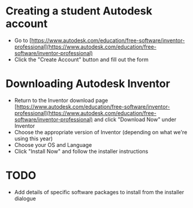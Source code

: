 <!-- TITLE: Autodesk Inventor Install Tutorial -->
<!-- How to install Autodesk Inventor for use on the Robotics Team -->

# Creating a student Autodesk account
* Go to [https://www.autodesk.com/education/free-software/inventor-professional](https://www.autodesk.com/education/free-software/inventor-professional)
* Click the "Create Account" button and fill out the form

# Downloading Autodesk Inventor
* Return to the Inventor download page [https://www.autodesk.com/education/free-software/inventor-professional](https://www.autodesk.com/education/free-software/inventor-professional) and click "Download Now" under Inventor
* Choose the appropriate version of Inventor (depending on what we're using this year)
* Choose your OS and Language
* Click "Install Now" and follow the installer instructions


# TODO
* Add details of specific software packages to install from the installer dialogue